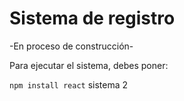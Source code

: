<h1> Sistema de registro </h1>

-En proceso de construcción-

Para ejecutar el sistema, debes poner:

```npm install react```
 sistema 2

